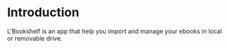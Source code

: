 Introduction
==========

L'Bookshelf is an app that help you import and manage your ebooks in local or removable drive.
